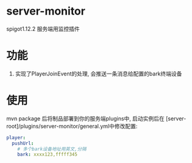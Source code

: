 # server-monitor
spigot1.12.2 服务端用监控插件

# 功能
1. 实现了PlayerJoinEvent的处理, 会推送一条消息给配置的bark终端设备

# 使用
mvn package 后将制品部署到你的服务端plugins中, 启动实例后在 [server-root]/plugins/server-monitor/general.yml中修改配置:

```yaml
player:
  pushUrl:
    # 多个bark设备地址用英文,分隔
    bark: xxxx123,fffff345
```
